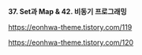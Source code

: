 **37. Set과 Map & 42. 비동기 프로그래밍**



https://eonhwa-theme.tistory.com/119

https://eonhwa-theme.tistory.com/120